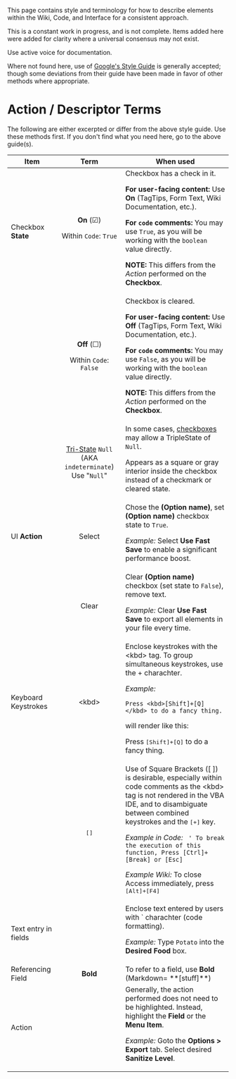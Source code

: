This page contains style and terminology for how to describe elements within the Wiki, Code, and Interface for a consistent approach.

This is a constant work in progress, and is not complete. Items added here were added for clarity where a universal consensus may not exist.

Use active voice for documentation.

Where not found here, use of [Google's Style Guide](https://developers.google.com/style/) is generally accepted; though some deviations from their guide have been made in favor of other methods where appropriate.
<p>
<p>

# Action / Descriptor Terms
The following are either excerpted or differ from the above style guide. Use these methods first. If you don't find what you need here, go to the above guide(s).

|Item|Term|When used
|-|:-:|-
|Checkbox **State**|**On** (☑) <p>Within `Code`: `True` |Checkbox has a check in it. <p>**For user-facing content:** Use **On** (TagTips, Form Text, Wiki Documentation, etc.). <p>**For `code` comments:** You may use `True`, as you will be working with the `boolean` value directly.<p>**NOTE:** This differs from the *Action* performed on the **Checkbox**.
||**Off** (☐) <p>Within `Code`: `False`|Checkbox is cleared. <p>**For user-facing content:** Use **Off** (TagTips, Form Text, Wiki Documentation, etc.). <p>**For `code` comments:** You may use `False`, as you will be working with the `boolean` value directly.<p>**NOTE:** This differs from the *Action* performed on the **Checkbox**.
||[Tri-State](https://en.wikipedia.org/wiki/Checkbox#Tri-state%20checkbox) `Null` (AKA `indeterminate`) Use "`Null`"|In some cases, [checkboxes](https://docs.microsoft.com/en-us/office/vba/api/access.checkbox.triplestate) may allow a TripleState of `Null`. <p> Appears as a square or gray interior inside the checkbox instead of a checkmark or cleared state.
|UI **Action**|Select|Chose the **(Option name)**, set **(Option name)** checkbox state to `True`.<p>*Example:* Select **Use Fast Save** to enable a significant performance boost.
||Clear|Clear **(Option name)** checkbox (set state to `False`), remove text.<p>*Example:* Clear **Use Fast Save** to export all elements in your file every time.
|Keyboard Keystrokes|\<kbd>|Enclose keystrokes with the \<kbd></kbd> tag. To group simultaneous keystrokes, use the + charachter.<p>*Example:*<p> `Press <kbd>[Shift]+[Q]</kbd> to do a fancy thing.` <p>will render like this:<p> Press <kbd>[Shift]+[Q]</kbd> to do a fancy thing.
||<kbd>[]</kbd>|Use of Square Brackets ([ ]) is desirable, especially within code comments as the \<kbd> tag is not rendered in the VBA IDE, and to disambiguate between combined keystrokes and the <kbd>[+]</kbd> key.<p> *Example in Code:* ` ' To break the execution of this function, Press [Ctrl]+[Break] or [Esc]` <p> *Example Wiki:* To close Access immediately, press <kbd>[Alt]+[F4]</kbd>
|Text entry in fields||Enclose text entered by users with \` charachter (code formatting). <p> *Example:* Type `Potato` into the **Desired Food** box.
|Referencing Field|**Bold**|To refer to a field, use **Bold** (Markdown= \**[stuff]**)
|Action||Generally, the action performed does not need to be highlighted. Instead, highlight the **Field** or the **Menu Item**. <P>*Example:* Goto the **Options > Export** tab. Select desired **Sanitize Level**.
